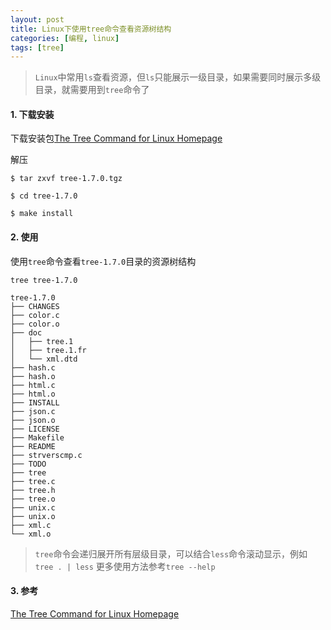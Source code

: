 ```yaml
---
layout: post
title: Linux下使用tree命令查看资源树结构
categories: [编程, linux]
tags: [tree]
---
```



> `Linux`中常用`ls`查看资源，但`ls`只能展示一级目录，如果需要同时展示多级目录，就需要用到`tree`命令了

#### 1. 下载安装

下载安装包[The Tree Command for Linux Homepage](http://mama.indstate.edu/users/ice/tree/)

解压
```
$ tar zxvf tree-1.7.0.tgz

$ cd tree-1.7.0

$ make install

```

#### 2. 使用

使用`tree`命令查看`tree-1.7.0`目录的资源树结构

```
tree tree-1.7.0

tree-1.7.0
├── CHANGES
├── color.c
├── color.o
├── doc
│   ├── tree.1
│   ├── tree.1.fr
│   └── xml.dtd
├── hash.c
├── hash.o
├── html.c
├── html.o
├── INSTALL
├── json.c
├── json.o
├── LICENSE
├── Makefile
├── README
├── strverscmp.c
├── TODO
├── tree
├── tree.c
├── tree.h
├── tree.o
├── unix.c
├── unix.o
├── xml.c
└── xml.o
```

> `tree`命令会递归展开所有层级目录，可以结合`less`命令滚动显示，例如 `tree . | less`
> 更多使用方法参考`tree --help`

#### 3. 参考

[The Tree Command for Linux Homepage](http://mama.indstate.edu/users/ice/tree/)